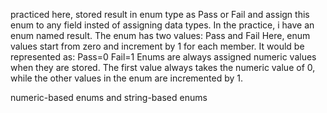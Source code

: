 practiced here, stored result in enum type as Pass or Fail
and assign this enum to any field insted of assigning data types.
In the practice, i have an enum named result. The enum has two values: Pass and Fail Here, enum values start from zero and increment by 1 for each member. It would be represented as:
Pass=0
Fail=1
Enums are always assigned numeric values when they are stored. The first value always takes the numeric value of 0, while the other values in the enum are incremented by 1.

numeric-based enums and string-based enums


